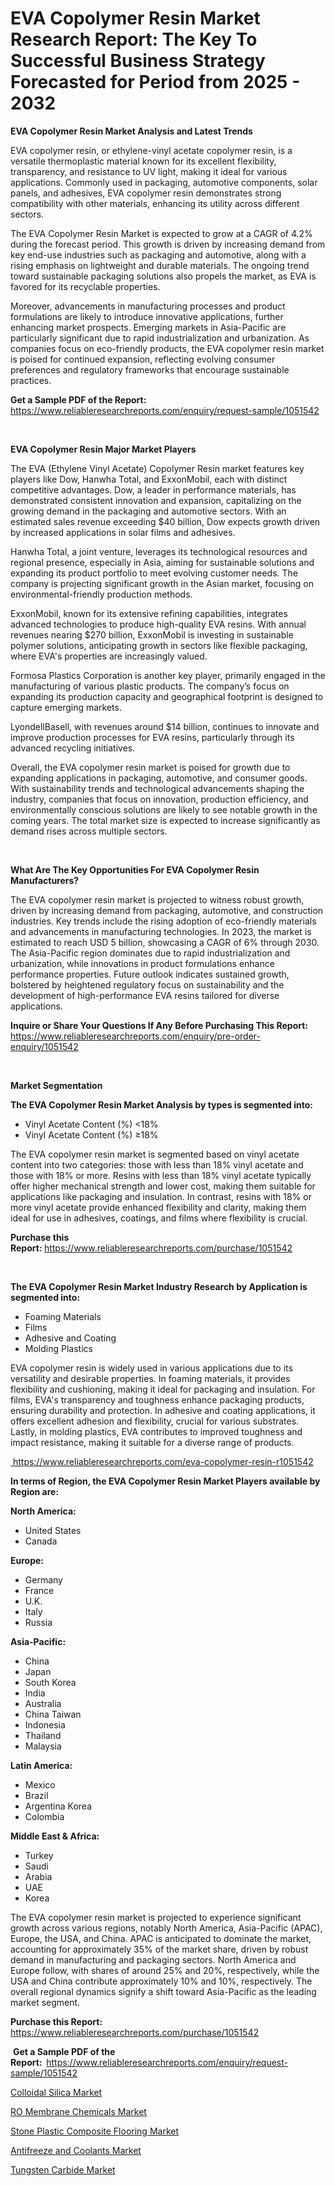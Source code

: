 <p><h1>EVA Copolymer Resin Market Research Report: The Key To Successful Business Strategy Forecasted for Period from 2025 - 2032</h1></p><p><strong>EVA Copolymer Resin Market Analysis and Latest Trends</strong></p>
<p><p>EVA copolymer resin, or ethylene-vinyl acetate copolymer resin, is a versatile thermoplastic material known for its excellent flexibility, transparency, and resistance to UV light, making it ideal for various applications. Commonly used in packaging, automotive components, solar panels, and adhesives, EVA copolymer resin demonstrates strong compatibility with other materials, enhancing its utility across different sectors.</p><p>The EVA Copolymer Resin Market is expected to grow at a CAGR of 4.2% during the forecast period. This growth is driven by increasing demand from key end-use industries such as packaging and automotive, along with a rising emphasis on lightweight and durable materials. The ongoing trend toward sustainable packaging solutions also propels the market, as EVA is favored for its recyclable properties. </p><p>Moreover, advancements in manufacturing processes and product formulations are likely to introduce innovative applications, further enhancing market prospects. Emerging markets in Asia-Pacific are particularly significant due to rapid industrialization and urbanization. As companies focus on eco-friendly products, the EVA copolymer resin market is poised for continued expansion, reflecting evolving consumer preferences and regulatory frameworks that encourage sustainable practices.</p></p>
<p><strong>Get a Sample PDF of the Report:&nbsp;</strong> <a href="https://www.reliableresearchreports.com/enquiry/request-sample/1051542?utm_campaign=83&utm_medium=2&utm_source=Github&utm_content=ia&utm_term=31032025&utm_id=eva-copolymer-resin">https://www.reliableresearchreports.com/enquiry/request-sample/1051542</a></p>
<p>&nbsp;</p>
<p><strong>EVA Copolymer Resin Major Market Players</strong></p>
<p><p>The EVA (Ethylene Vinyl Acetate) Copolymer Resin market features key players like Dow, Hanwha Total, and ExxonMobil, each with distinct competitive advantages. Dow, a leader in performance materials, has demonstrated consistent innovation and expansion, capitalizing on the growing demand in the packaging and automotive sectors. With an estimated sales revenue exceeding $40 billion, Dow expects growth driven by increased applications in solar films and adhesives.</p><p>Hanwha Total, a joint venture, leverages its technological resources and regional presence, especially in Asia, aiming for sustainable solutions and expanding its product portfolio to meet evolving customer needs. The company is projecting significant growth in the Asian market, focusing on environmental-friendly production methods.</p><p>ExxonMobil, known for its extensive refining capabilities, integrates advanced technologies to produce high-quality EVA resins. With annual revenues nearing $270 billion, ExxonMobil is investing in sustainable polymer solutions, anticipating growth in sectors like flexible packaging, where EVA's properties are increasingly valued.</p><p>Formosa Plastics Corporation is another key player, primarily engaged in the manufacturing of various plastic products. The company’s focus on expanding its production capacity and geographical footprint is designed to capture emerging markets. </p><p>LyondellBasell, with revenues around $14 billion, continues to innovate and improve production processes for EVA resins, particularly through its advanced recycling initiatives. </p><p>Overall, the EVA copolymer resin market is poised for growth due to expanding applications in packaging, automotive, and consumer goods. With sustainability trends and technological advancements shaping the industry, companies that focus on innovation, production efficiency, and environmentally conscious solutions are likely to see notable growth in the coming years. The total market size is expected to increase significantly as demand rises across multiple sectors.</p></p>
<p>&nbsp;</p>
<p><strong>What Are The Key Opportunities For EVA Copolymer Resin Manufacturers?</strong></p>
<p><p>The EVA copolymer resin market is projected to witness robust growth, driven by increasing demand from packaging, automotive, and construction industries. Key trends include the rising adoption of eco-friendly materials and advancements in manufacturing technologies. In 2023, the market is estimated to reach USD 5 billion, showcasing a CAGR of 6% through 2030. The Asia-Pacific region dominates due to rapid industrialization and urbanization, while innovations in product formulations enhance performance properties. Future outlook indicates sustained growth, bolstered by heightened regulatory focus on sustainability and the development of high-performance EVA resins tailored for diverse applications.</p></p>
<p><strong>Inquire or Share Your Questions If Any Before Purchasing This Report:</strong> <a href="https://www.reliableresearchreports.com/enquiry/pre-order-enquiry/1051542?utm_campaign=83&utm_medium=2&utm_source=Github&utm_content=ia&utm_term=31032025&utm_id=eva-copolymer-resin">https://www.reliableresearchreports.com/enquiry/pre-order-enquiry/1051542</a></p>
<p>&nbsp;</p>
<p><strong>Market Segmentation</strong></p>
<p><strong>The EVA Copolymer Resin Market Analysis by types is segmented into:</strong></p>
<p><ul><li>Vinyl Acetate Content (%) <18%</li><li>Vinyl Acetate Content (%) ≥18%</li></ul></p>
<p><p>The EVA copolymer resin market is segmented based on vinyl acetate content into two categories: those with less than 18% vinyl acetate and those with 18% or more. Resins with less than 18% vinyl acetate typically offer higher mechanical strength and lower cost, making them suitable for applications like packaging and insulation. In contrast, resins with 18% or more vinyl acetate provide enhanced flexibility and clarity, making them ideal for use in adhesives, coatings, and films where flexibility is crucial.</p></p>
<p><strong>Purchase this Report:&nbsp;</strong><a href="https://www.reliableresearchreports.com/purchase/1051542?utm_campaign=83&utm_medium=2&utm_source=Github&utm_content=ia&utm_term=31032025&utm_id=eva-copolymer-resin">https://www.reliableresearchreports.com/purchase/1051542</a></p>
<p>&nbsp;</p>
<p><strong>The EVA Copolymer Resin Market Industry Research by Application is segmented into:</strong></p>
<p><ul><li>Foaming Materials</li><li>Films</li><li>Adhesive and Coating</li><li>Molding Plastics</li></ul></p>
<p><p>EVA copolymer resin is widely used in various applications due to its versatility and desirable properties. In foaming materials, it provides flexibility and cushioning, making it ideal for packaging and insulation. For films, EVA's transparency and toughness enhance packaging products, ensuring durability and protection. In adhesive and coating applications, it offers excellent adhesion and flexibility, crucial for various substrates. Lastly, in molding plastics, EVA contributes to improved toughness and impact resistance, making it suitable for a diverse range of products.</p></p>
<p><a href="https://www.reliableresearchreports.com/eva-copolymer-resin-r1051542?utm_campaign=83&utm_medium=2&utm_source=Github&utm_content=ia&utm_term=31032025&utm_id=eva-copolymer-resin">&nbsp;https://www.reliableresearchreports.com/eva-copolymer-resin-r1051542</a></p>
<p><strong>In terms of Region, the EVA Copolymer Resin Market Players available by Region are:</strong></p>
<p>
    <p> <strong> North America: </strong>
        <ul>
            <li>United States</li>
            <li>Canada</li>
        </ul>
        </p> 
    <p> <strong> Europe: </strong>
        <ul>
            <li>Germany</li>
            <li>France</li>
            <li>U.K.</li>
            <li>Italy</li>
            <li>Russia</li>
        </ul>
        </p> 
    <p> <strong> Asia-Pacific: </strong>
        <ul>
            <li>China</li>
            <li>Japan</li>
            <li>South Korea</li>
            <li>India</li>
            <li>Australia</li>
            <li>China Taiwan</li>
            <li>Indonesia</li>
            <li>Thailand</li>
            <li>Malaysia</li>
        </ul>
        </p> 
    <p> <strong> Latin America: </strong>
        <ul>
            <li>Mexico</li>
            <li>Brazil</li>
            <li>Argentina Korea</li>
            <li>Colombia</li>
        </ul>
        </p> 
    <p> <strong> Middle East & Africa: </strong>
        <ul>
            <li>Turkey</li>
            <li>Saudi</li>
            <li>Arabia</li>
            <li>UAE</li>
            <li>Korea</li>
        </ul>
    </p>
    </p>
<p><p>The EVA copolymer resin market is projected to experience significant growth across various regions, notably North America, Asia-Pacific (APAC), Europe, the USA, and China. APAC is anticipated to dominate the market, accounting for approximately 35% of the market share, driven by robust demand in manufacturing and packaging sectors. North America and Europe follow, with shares of around 25% and 20%, respectively, while the USA and China contribute approximately 10% and 10%, respectively. The overall regional dynamics signify a shift toward Asia-Pacific as the leading market segment.</p></p>
<p><strong>Purchase this Report: </strong><a href="https://www.reliableresearchreports.com/purchase/1051542?utm_campaign=83&utm_medium=2&utm_source=Github&utm_content=ia&utm_term=31032025&utm_id=eva-copolymer-resin">https://www.reliableresearchreports.com/purchase/1051542</a></p>
<p>&nbsp;<strong>Get a Sample PDF of the Report:&nbsp;&nbsp;</strong><a href="https://www.reliableresearchreports.com/enquiry/request-sample/1051542?utm_campaign=83&utm_medium=2&utm_source=Github&utm_content=ia&utm_term=31032025&utm_id=eva-copolymer-resin">https://www.reliableresearchreports.com/enquiry/request-sample/1051542</a></p>
<p><strong></strong></p>
<p><p><a href="https://github.com/nontoengolo/Market-Research-Report-List-1/blob/main/colloidal-silica-market.md?utm_campaign=83&utm_medium=2&utm_source=Github&utm_content=ia&utm_term=31032025&utm_id=eva-copolymer-resin">Colloidal Silica Market</a></p><p><a href="https://github.com/avikalitesjj/Market-Research-Report-List-1/blob/main/ro-membrane-chemicals-market.md?utm_campaign=83&utm_medium=2&utm_source=Github&utm_content=ia&utm_term=31032025&utm_id=eva-copolymer-resin">RO Membrane Chemicals Market</a></p><p><a href="https://github.com/ceneabiruk11/Market-Research-Report-List-1/blob/main/stone-plastic-composite-flooring-market.md?utm_campaign=83&utm_medium=2&utm_source=Github&utm_content=ia&utm_term=31032025&utm_id=eva-copolymer-resin">Stone Plastic Composite Flooring Market</a></p><p><a href="https://github.com/pomasifilo/Market-Research-Report-List-1/blob/main/antifreeze-and-coolants-market.md?utm_campaign=83&utm_medium=2&utm_source=Github&utm_content=ia&utm_term=31032025&utm_id=eva-copolymer-resin">Antifreeze and Coolants Market</a></p><p><a href="https://github.com/shefikagbons/Market-Research-Report-List-1/blob/main/tungsten-carbide-market.md?utm_campaign=83&utm_medium=2&utm_source=Github&utm_content=ia&utm_term=31032025&utm_id=eva-copolymer-resin">Tungsten Carbide Market</a></p></p>